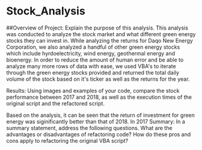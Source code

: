 # Stock_Analysis

##Overview of Project: Explain the purpose of this analysis.
This analysis was conducted to analyze the stock market and what different green energy stocks
they can invest in. While analyzing the returns for Daqo New Energy Corporation, we also
analyzed a handful of other green energy stocks which include hyrdoelectricity,
wind energy, geothermal energy and bioenergy. In order to reduce the amount of human error and
be able to analyze many more rows of data with ease, we used VBA's to iterate through
the green energy stocks provided and returned the total daily volume of the stock based on it's
ticker as well as the returns for the year. 


Results: Using images and examples of your code, compare the stock performance between 2017 and 2018, as well as the execution times of the original script and the refactored script.

Based on the analysis, it can be seen that the return of investment for green energy was siginificantly better than that of 2018. In 2017
Summary: In a summary statement, address the following questions.
What are the advantages or disadvantages of refactoring code?
How do these pros and cons apply to refactoring the original VBA script?